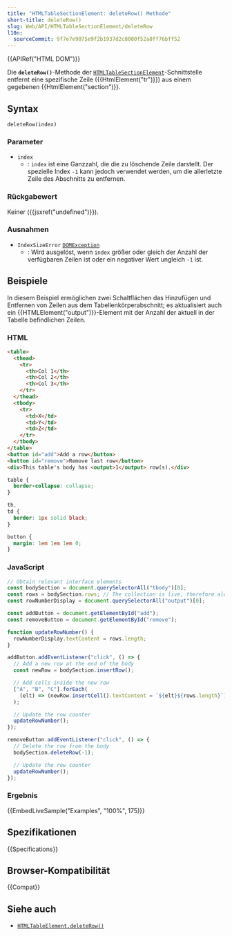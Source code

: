 ```yaml
---
title: "HTMLTableSectionElement: deleteRow() Methode"
short-title: deleteRow()
slug: Web/API/HTMLTableSectionElement/deleteRow
l10n:
  sourceCommit: 9f7e7e9075e9f2b1937d2c8000f52a8ff76bff52
---
```


{{APIRef("HTML DOM")}}

Die **`deleteRow()`**-Methode der [`HTMLTableSectionElement`](/de/docs/Web/API/HTMLTableSectionElement)-Schnittstelle entfernt eine spezifische Zeile ({{HtmlElement("tr")}}) aus einem gegebenen {{HtmlElement("section")}}.

## Syntax

```js-nolint
deleteRow(index)
```

### Parameter

- `index`
  - : `index` ist eine Ganzzahl, die die zu löschende Zeile darstellt. Der spezielle Index `-1` kann jedoch verwendet werden, um die allerletzte Zeile des Abschnitts zu entfernen.

### Rückgabewert

Keiner ({{jsxref("undefined")}}).

### Ausnahmen

- `IndexSizeError` [`DOMException`](/de/docs/Web/API/DOMException)
  - : Wird ausgelöst, wenn `index` größer oder gleich der Anzahl der verfügbaren Zeilen ist oder ein negativer Wert ungleich `-1` ist.

## Beispiele

In diesem Beispiel ermöglichen zwei Schaltflächen das Hinzufügen und Entfernen von Zeilen aus dem Tabellenkörperabschnitt; es aktualisiert auch ein {{HTMLElement("output")}}-Element mit der Anzahl der aktuell in der Tabelle befindlichen Zeilen.

### HTML

```html
<table>
  <thead>
    <tr>
      <th>Col 1</th>
      <th>Col 2</th>
      <th>Col 3</th>
    </tr>
  </thead>
  <tbody>
    <tr>
      <td>X</td>
      <td>Y</td>
      <td>Z</td>
    </tr>
  </tbody>
</table>
<button id="add">Add a row</button>
<button id="remove">Remove last row</button>
<div>This table's body has <output>1</output> row(s).</div>
```

```css hidden
table {
  border-collapse: collapse;
}

th,
td {
  border: 1px solid black;
}

button {
  margin: 1em 1em 1em 0;
}
```

### JavaScript

```js
// Obtain relevant interface elements
const bodySection = document.querySelectorAll("tbody")[0];
const rows = bodySection.rows; // The collection is live, therefore always up-to-date
const rowNumberDisplay = document.querySelectorAll("output")[0];

const addButton = document.getElementById("add");
const removeButton = document.getElementById("remove");

function updateRowNumber() {
  rowNumberDisplay.textContent = rows.length;
}

addButton.addEventListener("click", () => {
  // Add a new row at the end of the body
  const newRow = bodySection.insertRow();

  // Add cells inside the new row
  ["A", "B", "C"].forEach(
    (elt) => (newRow.insertCell().textContent = `${elt}${rows.length}`),
  );

  // Update the row counter
  updateRowNumber();
});

removeButton.addEventListener("click", () => {
  // Delete the row from the body
  bodySection.deleteRow(-1);

  // Update the row counter
  updateRowNumber();
});
```

### Ergebnis

{{EmbedLiveSample("Examples", "100%", 175)}}

## Spezifikationen

{{Specifications}}

## Browser-Kompatibilität

{{Compat}}

## Siehe auch

- [`HTMLTableElement.deleteRow()`](/de/docs/Web/API/HTMLTableElement/deleteRow)
